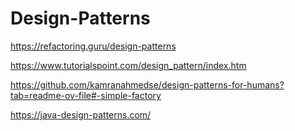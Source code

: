 # Design-Patterns
 
https://refactoring.guru/design-patterns

https://www.tutorialspoint.com/design_pattern/index.htm

https://github.com/kamranahmedse/design-patterns-for-humans?tab=readme-ov-file#-simple-factory

https://java-design-patterns.com/